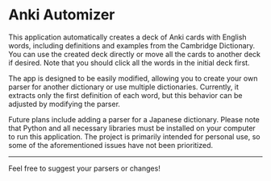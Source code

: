 
# Anki Automizer

This application automatically creates a deck of Anki cards with English words, including definitions and examples from the Cambridge Dictionary. You can use the created deck directly or move all the cards to another deck if desired. Note that you should click all the words in the initial deck first.

The app is designed to be easily modified, allowing you to create your own parser for another dictionary or use multiple dictionaries. Currently, it extracts only the first definition of each word, but this behavior can be adjusted by modifying the parser.

Future plans include adding a parser for a Japanese dictionary. Please note that Python and all necessary libraries must be installed on your computer to run this application. The project is primarily intended for personal use, so some of the aforementioned issues have not been prioritized.

---

Feel free to suggest your parsers or changes!
